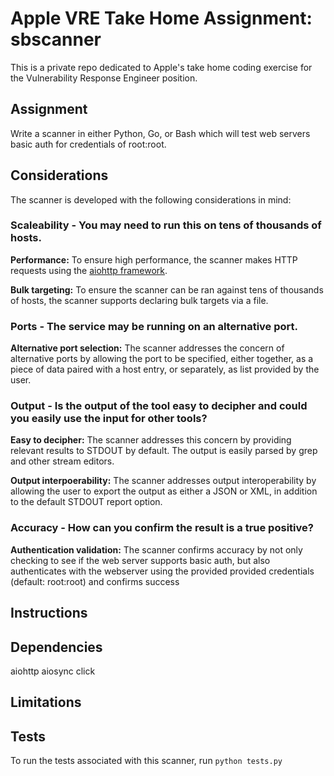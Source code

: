 # Apple VRE Take Home Assignment: sbscanner
This is a private repo dedicated to Apple's take home coding exercise for the Vulnerability Response Engineer position.

## Assignment 
Write a scanner in either Python, Go, or Bash which will test web servers basic auth for credentials of root:root.

## Considerations
The scanner is developed with the following considerations in mind:
### Scaleability - You may need to run this on tens of thousands of hosts.
**Performance:** To ensure high performance, the scanner makes HTTP requests using the [aiohttp framework](https://docs.aiohttp.org/en/stable/).

**Bulk targeting:** To ensure the scanner can be ran against tens of thousands of hosts, the scanner supports declaring bulk targets via a file.

### Ports - The service may be running on an alternative port.
**Alternative port selection:** The scanner addresses the concern of alternative ports by allowing the port to be specified, either together, as a piece of data paired with a host entry, or separately, as list provided by the user.

### Output - Is the output of the tool easy to decipher and could you easily use the input for other tools?
**Easy to decipher:** The scanner addresses this concern by providing relevant results to STDOUT by default. The output is easily parsed by grep and other stream editors.

**Output interpoerability:** The scanner addresses output interoperability by allowing the user to export the output as either a JSON or XML, in addition to the default STDOUT report option.

### Accuracy - How can you confirm the result is a true positive?
**Authentication validation:** The scanner confirms accuracy by not only checking to see if the web server supports basic auth, but also authenticates with the webserver using the provided provided credentials (default: root:root) and confirms success 

## Instructions

## Dependencies
aiohttp
aiosync
click

## Limitations

## Tests
To run the tests associated with this scanner, run `python tests.py`
